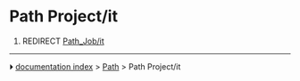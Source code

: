 # Path Project/it
1.  REDIRECT [Path_Job/it](Path_Job/it.md)



---
⏵ [documentation index](../README.md) > [Path](Path_Workbench.md) > Path Project/it
